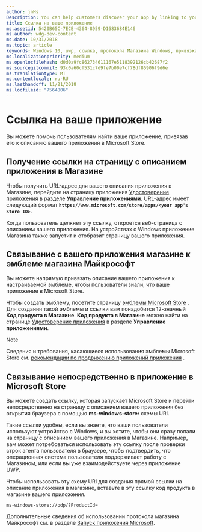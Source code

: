 ```yaml
---
author: jnHs
Description: You can help customers discover your app by linking to your app's listing in the Microsoft Store.
title: Ссылка на ваше приложение
ms.assetid: 5420B65C-7ECE-4364-8959-D1683684E146
ms.author: wdg-dev-content
ms.date: 10/31/2018
ms.topic: article
keywords: Windows 10, uwp, ссылка, протокола Магазина Windows, привязка к приложению, ссылка на приложение
ms.localizationpriority: medium
ms.openlocfilehash: d0d0a9fc862734611167e5118392126cb42687f2
ms.sourcegitcommit: 93c0a60cf531c7d9fe7b00e7cf78df86906f9d6e
ms.translationtype: MT
ms.contentlocale: ru-RU
ms.lasthandoff: 11/21/2018
ms.locfileid: "7564806"
---
```

# <a name="link-to-your-app"></a>Ссылка на ваше приложение


Вы можете помочь пользователям найти ваше приложение, привязав его к описанию вашего приложения в Microsoft Store.

## <a name="getting-the-link-to-your-apps-store-listing"></a>Получение ссылки на страницу с описанием приложения в Магазине

Чтобы получить URL-адрес для вашего описания приложения в Магазине, перейдите на страницу приложения [Удостоверение приложения](view-app-identity-details.md) в разделе **Управление приложениями**. URL-адрес имеет следующий формат **`https://www.microsoft.com/store/apps/<your app's Store ID>`**.

Когда пользователь щелкнет эту ссылку, откроется веб-страница с описанием вашего приложения. На устройствах с Windows приложение Магазина также запустит и отобразит страницу вашего приложения.


## <a name="linking-to-your-apps-store-listing-with-the-microsoft-store-badge"></a>Связывание с вашего приложения магазине к эмблеме магазина Майкрософт

Вы можете напрямую привязать описание вашего приложения к настраиваемой эмблеме, чтобы пользователи знали, что ваше приложение в Microsoft Store.

Чтобы создать эмблему, посетите страницу [эмблемы Microsoft Store](http://go.microsoft.com/fwlink/p/?LinkID=534236) . Для создания такой эмблемы и ссылки вам понадобится 12-значный **Код продукта в Магазине**. **Код продукта в Магазине** можно найти на странице [Удостоверение приложения](view-app-identity-details.md) в разделе **Управление приложениями**.

> [!NOTE]
> Сведения и требования, касающиеся использования эмблемы Microsoft Store см. [рекомендации по продвижению приложений приложения](app-marketing-guidelines.md) .


## <a name="linking-directly-to-your-app-in-the-microsoft-store"></a>Связывание непосредственно в приложение в Microsoft Store

Вы можете создать ссылку, которая запускает Microsoft Store и перейти непосредственно на страницу с описанием вашего приложения без открытия браузера с помощью **ms-windows-store:** схемы URI.

Такие ссылки удобны, если вы знаете, что ваши пользователи используют устройство с Windows, и вы хотите, чтобы они сразу попали на страницу с описанием вашего приложения в Магазине. Например, вам может потребоваться использовать эту ссылку после проверки строк агента пользователя в браузере, чтобы подтвердить, что операционная система пользователя поддерживает работу с Магазином, или если вы уже взаимодействуете через приложение UWP.

Чтобы использовать эту схему URI для создания прямой ссылки на описание приложения в магазине, вставьте в эту ссылку код продукта в магазине вашего приложения.

`ms-windows-store://pdp/?ProductId=`

Дополнительные сведения об использовании протокола магазина Майкрософт см. в разделе [Запуск приложения Microsoft](../launch-resume/launch-store-app.md).

 

 




